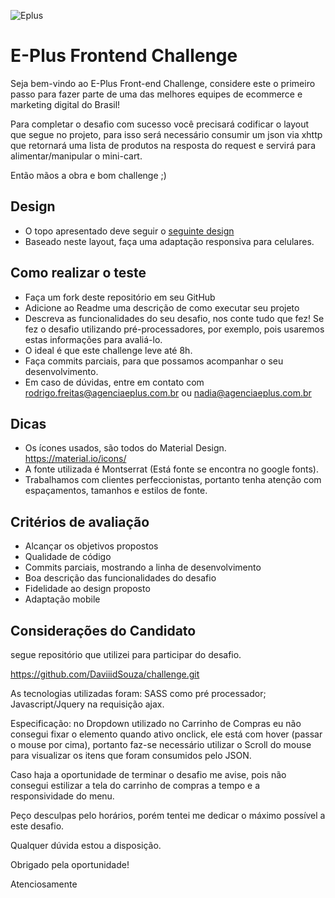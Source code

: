 ![Eplus](https://www.agenciaeplus.com.br/wp-content/themes/eplus/images/agencia-eplus-n-logo.png)

# E-Plus Frontend Challenge

Seja bem-vindo ao E-Plus Front-end Challenge, considere este o primeiro passo para fazer parte de uma das melhores equipes de ecommerce e marketing digital do Brasil!

Para completar o desafio com sucesso você precisará codificar o layout que segue no projeto, para isso será necessário consumir um json via xhttp que retornará uma lista de produtos na resposta do request e servirá para alimentar/manipular o mini-cart.

Então mãos a obra e bom challenge ;)

## Design

- O topo apresentado deve seguir o [seguinte design](https://projects.invisionapp.com/share/NARHXUS6HCF#/357617423_Eplus)
- Baseado neste layout, faça uma adaptação responsiva para celulares.

## Como realizar o teste

- Faça um fork deste repositório em seu GitHub
- Adicione ao Readme uma descrição de como executar seu projeto
- Descreva as funcionalidades do seu desafio, nos conte tudo que fez! Se fez o desafio utilizando pré-processadores, por exemplo, pois usaremos estas informações para avaliá-lo. 
- O ideal é que este challenge leve até 8h.
- Faça commits parciais, para que possamos acompanhar o seu desenvolvimento.
- Em caso de dúvidas, entre em contato com rodrigo.freitas@agenciaeplus.com.br ou nadia@agenciaeplus.com.br

## Dicas

- Os ícones usados, são todos do Material Design. https://material.io/icons/
- A fonte utilizada é Montserrat (Está fonte se encontra no google fonts). 
- Trabalhamos com clientes perfeccionistas, portanto tenha atenção com espaçamentos, tamanhos e estilos de fonte. 

## Critérios de avaliação

- Alcançar os objetivos propostos
- Qualidade de código
- Commits parciais, mostrando a linha de desenvolvimento
- Boa descrição das funcionalidades do desafio
- Fidelidade ao design proposto
- Adaptação mobile


## Considerações do Candidato
segue repositório que utilizei para participar do desafio.

https://github.com/DaviiidSouza/challenge.git

As tecnologias utilizadas foram: SASS como pré processador; Javascript/Jquery na requisição ajax.

Especificação: no Dropdown utilizado no Carrinho de Compras eu não consegui fixar o elemento quando ativo onclick, ele está com hover (passar o mouse por cima), portanto faz-se necessário utilizar o Scroll do mouse para visualizar os itens que foram consumidos pelo JSON.

Caso haja a oportunidade de terminar o desafio me avise, pois não consegui estilizar a tela do carrinho de compras a tempo e a responsividade do menu.

Peço desculpas pelo horários, porém tentei me dedicar o máximo possível a este desafio.

Qualquer dúvida estou a disposição.

Obrigado pela oportunidade!

Atenciosamente